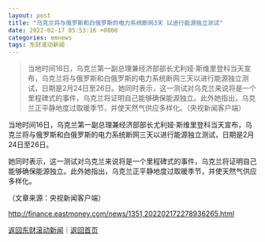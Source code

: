 ```yaml
---
layout: post
title: "乌克兰将与俄罗斯和白俄罗斯的电力系统断网3天 以进行能源独立测试"
date: 2022-02-17 05:53:16 +0800
categories: emnews
tags: 东财滚动新闻
---
```

> 当地时间16日，乌克兰第一副总理兼经济部部长尤利娅·斯维里登科当天宣布，乌克兰将与俄罗斯和白俄罗斯的电力系统断网三天以进行能源独立测试，日期是2月24日至26日。她同时表示，这一测试对乌克兰来说将是一个里程碑式的事件，乌克兰将证明自己能够确保能源独立。此外她指出，乌克兰正平静地度过取暖季节，并使天然气供应多样化。（央视新闻客户端）

<p>当地时间16日，乌克兰第一副总理兼经济部部长尤利娅·斯维里登科当天宣布，乌克兰将与俄罗斯和白俄罗斯的电力系统断网三天以进行能源独立测试，日期是2月24日至26日。</p><p>她同时表示，这一测试对乌克兰来说将是一个里程碑式的事件，乌克兰将证明自己能够确保能源独立。此外她指出，乌克兰正平静地度过取暖季节，并使天然气供应多样化。</p><p class="em_media">（文章来源：央视新闻客户端）</p>

<http://finance.eastmoney.com/news/1351,202202172278936265.html>

[返回东财滚动新闻](//finews.withounder.com/emnews/)｜[返回首页](//finews.withounder.com/)